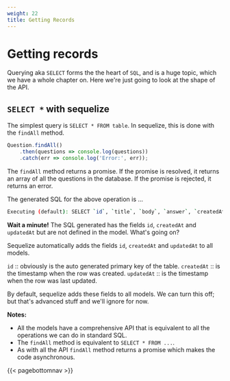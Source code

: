 ```yaml
---
weight: 22
title: Getting Records
---
```


# Getting records

Querying aka `SELECT` forms the the heart of `SQL`, and is a huge topic, which we have
a whole chapter on. Here we're just going to look at the shape of the API.

## `SELECT *` with sequelize

The simplest query is `SELECT * FROM table`. In sequelize, this is done with the `findAll`
method.

```javascript
Question.findAll()
    .then(questions => console.log(questions))
    .catch(err => console.log('Error:', err));
```

The `findAll` method returns a promise. If the promise is resolved, it returns an array
of all the questions in the database. If the promise is rejected, it returns an error.

The generated SQL for the above operation is ...

```bash
Executing (default): SELECT `id`, `title`, `body`, `answer`, `createdAt`, `updatedAt` FROM `Questions` AS `Question`;
```

**Wait a minute!** The SQL generated has the fields `id`, `createdAt` and `updatedAt` but
are not defined in the model. What's going on?

Sequelize automatically adds the fields `id`, `createdAt` and `updatedAt` to all models.

`id` :: obviously is the auto generated primary key of the table.
`createdAt` :: is the timestamp when the row was created.
`updatedAt` :: is the timestamp when the row was last updated.

By default, sequelize adds these fields to all models. We can turn this off; but that's
advanced stuff and we'll ignore for now.

**Notes:**

- All the models have a comprehensive API that is equivalent to all the operations
we can do in standard SQL.
- The `findAll` method is equivalent to `SELECT * FROM ...`.
- As with all the API `findAll` method returns a promise which makes the code asynchronous.

{{< pagebottomnav >}}
